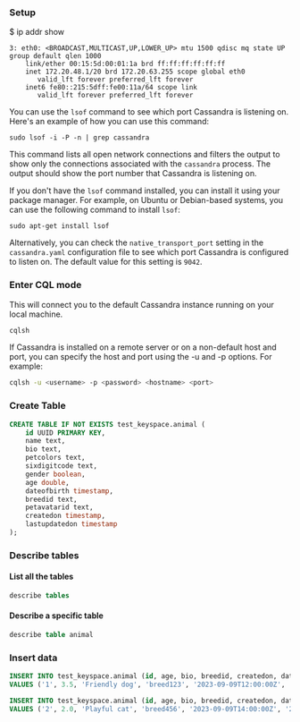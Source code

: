 ### Setup
$ ip addr show
```
3: eth0: <BROADCAST,MULTICAST,UP,LOWER_UP> mtu 1500 qdisc mq state UP group default qlen 1000
    link/ether 00:15:5d:00:01:1a brd ff:ff:ff:ff:ff:ff
    inet 172.20.48.1/20 brd 172.20.63.255 scope global eth0
       valid_lft forever preferred_lft forever
    inet6 fe80::215:5dff:fe00:11a/64 scope link
       valid_lft forever preferred_lft forever
```


You can use the `lsof` command to see which port Cassandra is listening on. Here's an example of how you can use this command:

```
sudo lsof -i -P -n | grep cassandra
```

This command lists all open network connections and filters the output to show only the connections associated with the `cassandra` process. The output should show the port number that Cassandra is listening on.

If you don't have the `lsof` command installed, you can install it using your package manager. For example, on Ubuntu or Debian-based systems, you can use the following command to install `lsof`:

```
sudo apt-get install lsof
```

Alternatively, you can check the `native_transport_port` setting in the `cassandra.yaml` configuration file to see which port Cassandra is configured to listen on. The default value for this setting is `9042`.


### Enter CQL mode
This will connect you to the default Cassandra instance running on your local machine.
```bash
cqlsh
```

If Cassandra is installed on a remote server or on a non-default host and port, you can specify the host and port using the -u and -p options. For example:
```bash
cqlsh -u <username> -p <password> <hostname> <port>
```

### Create Table
```sql
CREATE TABLE IF NOT EXISTS test_keyspace.animal (
    id UUID PRIMARY KEY,
    name text,
    bio text,
    petcolors text,
    sixdigitcode text,
    gender boolean,
    age double,
    dateofbirth timestamp,
    breedid text,
    petavatarid text,
    createdon timestamp,
    lastupdatedon timestamp
);
```

### Describe tables
#### List all the tables
```sql
describe tables
```
#### Describe a specific table
```sql
describe table animal
```

### Insert data
```sql
INSERT INTO test_keyspace.animal (id, age, bio, breedid, createdon, dateofbirth, gender, lastupdatedon, name, petavatarid, petcolors, sixdigitcode)
VALUES ('1', 3.5, 'Friendly dog', 'breed123', '2023-09-09T12:00:00Z', '2019-01-15T00:00:00Z', true, '2023-09-09T12:00:00Z', 'Fido', 'avatar123', 'brown,white', '123456');

INSERT INTO test_keyspace.animal (id, age, bio, breedid, createdon, dateofbirth, gender, lastupdatedon, name, petavatarid, petcolors, sixdigitcode)
VALUES ('2', 2.0, 'Playful cat', 'breed456', '2023-09-09T14:00:00Z', '2020-03-20T00:00:00Z', false, '2023-09-09T14:00:00Z', 'Whiskers', 'avatar789', 'gray', '987654');
```